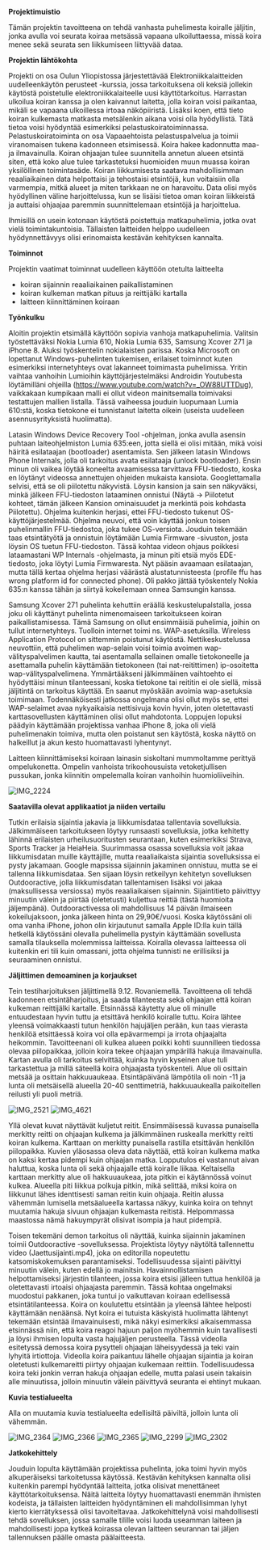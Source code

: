 **Projektimuistio**


Tämän projektin tavoitteena on tehdä vanhasta puhelimesta koiralle jäljitin, jonka avulla voi seurata koiraa metsässä vapaana ulkoiluttaessa, missä koira menee sekä seurata sen liikkumiseen liittyvää dataa. 



**Projektin lähtökohta**

Projekti on osa Oulun Yliopistossa järjestettävää Elektroniikkalaitteiden uudelleenkäytön perusteet -kurssia, jossa tarkoituksena oli keksiä jollekin käytöstä poistetulle elektroniikkalaiteelle uusi käyttötarkoitus. Harrastan ulkoilua koiran kanssa ja olen kaivannut laitetta, jolla koiran voisi paikantaa, mikäli se vapaana ulkoillessa irtoaa näköpiiristä. Lisäksi koen, että tieto koiran kulkemasta matkasta metsälenkin aikana voisi olla hyödyllistä. Tätä tietoa voisi hyödyntää esimerkiksi pelastuskoiratoiminnassa. Pelastuskoiratoiminta on osa Vapaaehtoista pelastuspalvelua ja toimii viranomaisen tukena kadonneen etsimisessä. Koira hakee kadonnutta maa- ja ilmavainulla. Koiran ohjaajan tulee suunnitella annetun alueen etsintä siten, että koko alue tulee tarkastetuksi huomioiden muun muassa koiran yksilöllinen toimintasäde. Koiran liikkumisesta saatava mahdollisimman reaaliaikainen data helpottaisi ja tehostaisi etsintöjä, kun voitaisiin olla varmempia, mitkä alueet ja miten tarkkaan ne on haravoitu. Data olisi myös hyödyllinen väline harjoittelussa, kun se lisäisi tietoa oman koiran liikkeistä ja auttaisi ohjaajaa paremmin suunnittelemaan etsintöjä ja harjoittelua.

Ihmisillä on usein kotonaan käytöstä poistettuja matkapuhelimia, jotka ovat vielä toimintakuntoisia. Tällaisten laitteiden helppo uudelleen hyödynnettävyys olisi erinomaista kestävän kehityksen kannalta. 



**Toiminnot**

Projektin vaatimat toiminnat uudelleen käyttöön otetulta laitteelta
-	koiran sijainnin reaaliaikainen paikallistaminen
-	koiran kulkeman matkan pituus ja reittijälki kartalla
-	laitteen kiinnittäminen koiraan



**Työnkulku**

Aloitin projektin etsimällä käyttöön sopivia vanhoja matkapuhelimia. Valitsin työstettäväksi Nokia Lumia 610, Nokia Lumia 635, Samsung Xcover 271 ja iPhone 8. Aluksi työskentelin nokialaisten parissa. Koska Microsoft on lopettanut Windows-puhelinten tukemisen, erilaiset toiminnot kuten esimerkiksi internetyhteys ovat lakanneet toimimasta puhelimissa. Yritin vaihtaa vanhoihin Lumioihin käyttöjärjestelmäksi Androidin Youtubesta löytämilläni ohjeilla (https://www.youtube.com/watch?v=_OW88UTTDug), vaikkakaan kumpikaan malli ei ollut videon mainitsemalla toimivaksi testattujen mallien listalla. Tässä vaiheessa jouduin luopumaan Lumia 610:stä, koska tietokone ei tunnistanut laitetta oikein (useista uudelleen asennusyrityksistä huolimatta).

Latasin Windows Device Recovery Tool -ohjelman, jonka avulla asensin puhtaan laiteohjelmiston Lumia 635:een, jotta siellä ei olisi mitään, mikä voisi häiritä esilataajan (bootloader) asentamista. Sen jälkeen latasin Windows Phone Internals, jolla oli tarkoitus avata esilataaja (unlock bootloader). Ensin minun oli vaikea löytää koneelta avaamisessa tarvittava FFU-tiedosto, koska en löytänyt videossa annettujen ohjeiden mukaista kansiota. Googlettamalla selvisi, että se oli piilotettu näkyvistä. Löysin kansion ja sain sen näkyväksi, minkä jälkeen FFU-tiedoston lataaminen onnistui (Näytä -> Piilotetut kohteet, tämän jälkeen Kansion ominaisuudet ja merkintä pois kohdasta Piilotettu). Ohjelma kuitenkin herjasi, ettei FFU-tiedosto tukenut OS-käyttöjärjestelmää. Ohjelma neuvoi, että voin käyttää jonkun toisen puhelinmallin FFU-tiedostoa, joka tukee OS-versiota. Jouduin tekemään taas etsintätyötä ja onnistuin löytämään Lumia Firmware -sivuston, josta löysin OS tuetun FFU-tiedoston. Tässä kohtaa videon ohjaus poikkesi lataamastani WP Internals -ohjelmasta, ja minun piti etsiä myös EDE-tiedosto, joka löytyi Lumia Firmwaresta. Nyt pääsin avaamaan esilataajan, mutta tällä kertaa ohjelma herjasi väärästä alustatunnisteesta (profile ffu has wrong platform id for connected phone). Oli pakko jättää työskentely Nokia 635:n kanssa tähän ja siirtyä kokeilemaan onnea Samsungin kanssa.

Samsung Xcover 271 puhelinta kehuttiin eräällä keskustelupalstalla, jossa joku oli käyttänyt puhelinta nimenomaiseen tarkoitukseen koiran paikallistamisessa. Tämä Samsung on ollut ensimmäisiä puhelimia, joihin on tullut internetyhteys. Tuolloin internet toimi ns. WAP-asetuksilla. Wireless Application Protocol on sittemmin poistunut käytöstä. Nettikeskustelussa neuvottiin, että puhelimen wap-selain voisi toimia avoimen wap-välityspalvelimen kautta, tai asentamalla sellainen omalle tietokoneelle ja asettamalla puhelin käyttämään tietokoneen (tai nat-reitittimen) ip-osoitetta wap-välityspalvelimena. Ymmärtääkseni jälkimmäinen vaihtoehto ei hyödyttäisi minun tilanteessani, koska tietokone tai reititin ei ole siellä, missä jäljitintä on tarkoitus käyttää. En saanut myöskään avoimia wap-asetuksia toimimaan. Todennäköisesti jatkossa ongelmana olisi ollut myös se, ettei WAP-selaimet avaa nykyaikaisia nettisivuja kovin hyvin, joten oletettavasti karttasovellusten käyttäminen olisi ollut mahdotonta.
Loppujen lopuksi päädyin käyttämään projektissa vanhaa iPhone 8, joka oli vielä puhelimenakin toimiva, mutta olen poistanut sen käytöstä, koska näyttö on halkeillut ja akun kesto huomattavasti lyhentynyt.

Laitteen kiinnittämiseksi koiraan lainasin siskoltani mummoltamme perittyä ompelukonetta. Ompelin vanhoista trikoohousuista vetoketjullisen pussukan, jonka kiinnitin ompelemalla koiran vanhoihin huomioliiveihin.

![IMG_2224](https://github.com/nibblesist/tracker/assets/152255971/00c34e98-225a-4c54-8c46-370f0a5f3e08)


**Saatavilla olevat applikaatiot ja niiden vertailu**

Tutkin erilaisia sijaintia jakavia ja liikkumisdataa tallentavia sovelluksia. Jälkimmäiseen tarkoitukseen löytyy runsaasti sovelluksia, jotka kehitetty lähinnä erilaisten urheilusuoritusten seurantaan, kuten esimerkiksi Strava, Sports Tracker ja HeiaHeia. Suurimmassa osassa sovelluksia voit jakaa liikkumisdatan muille käyttäjille, mutta reaaliaikaista sijaintia sovelluksissa ei pysty jakamaan. Google mapsissa sijainnin jakaminen onnistuu, mutta se ei tallenna liikkumisdataa. Sen sijaan löysin retkeilyyn kehitetyn sovelluksen Outdooractive, jolla liikkumisdatan tallentamisen lisäksi voi jakaa (maksullisessa versiossa) myös reaaliaikaisen sijainnin. Sijaintitieto päivittyy minuutin välein ja piirtää (oletetusti) kuljettua reittiä (tästä huomioita jäljempänä). Outdooractivessa oli mahdollisuus 14 päivän ilmaiseen kokeilujaksoon, jonka jälkeen hinta on 29,90€/vuosi. Koska käytössäni oli oma vanha iPhone, johon olin kirjautunut samalla Apple ID:lla kuin tällä hetkellä käytössäni olevalla puhelimella pystyin käyttämään sovellusta samalla tilauksella molemmissa laitteissa. Koiralla olevassa laitteessa oli kuitenkin eri tili kuin omassani, jotta ohjelma tunnisti ne erillisiksi ja seuraaminen onnistui.



**Jäljittimen demoaminen ja korjaukset**

Tein testiharjoituksen jäljittimellä 9.12. Rovaniemellä. Tavoitteena oli tehdä kadonneen etsintäharjoitus, ja saada tilanteesta sekä ohjaajan että koiran kulkeman reittijälki kartalle. Etsinnässä käytetty alue oli minulle entuudestaan hyvin tuttu ja etsittävä henkilö koiralle tuttu. Koira lähtee yleensä voimakkaasti tutun henkilön hajujäljen perään, kun taas vierasta henkilöä etsittäessä koira voi olla epävarmempi ja irrota ohjaajalta heikommin. Tavoitteenani oli kulkea alueen poikki kohti suunnilleen tiedossa olevaa piilopaikkaa, jolloin koira tekee ohjaajan ympärillä hakuja ilmavainulla. Kartan avulla oli tarkoitus selvittää, kuinka hyvin kyseinen alue tuli tarkastettua ja millä säteellä koira ohjaajasta työskenteli. Alue oli osittain metsää ja osittain hakkuuaukeaa. Etsintäpäivänä lämpötila oli noin -11 ja lunta oli metsäisellä alueella 20-40 senttimetriä, hakkuuaukealla paikoitellen reilusti yli puoli metriä.

![IMG_2521](https://github.com/nibblesist/tracker/assets/152255971/d5ca9f7f-6c96-4192-bbd5-614d6cfec6cb)
![IMG_4621](https://github.com/nibblesist/tracker/assets/152255971/ef815ba9-25c1-47d4-8504-5b9b4e3e217a)

Yllä olevat kuvat näyttävät kuljetut reitit. Ensimmäisessä kuvassa punaisella merkitty reitti on ohjaajan kulkema ja jälkimmäinen ruskealla merkitty reitti koiran kulkema. Karttaan on merkitty punaisella rastilla etsittävän henkilön piilopaikka. Kuvien yläosassa oleva data näyttää, että koiran kulkema matka on kaksi kertaa pidempi kuin ohjaajan matka. Lopputulos ei vastannut aivan haluttua, koska lunta oli sekä ohjaajalle että koiralle liikaa. Keltaisella karttaan merkitty alue oli hakkuuaukeaa, jota pitkin ei käytännössä voinut kulkea. Alueella piti liikkua polkuja pitkin, mikä selittää, miksi koira on liikkunut lähes identtisesti saman reitin kuin ohjaaja. Reitin alussa vähemmän lumisella metsäalueella kartassa näkyy, kuinka koira on tehnyt muutamia hakuja sivuun ohjaajan kulkemasta reitistä. Helpommassa maastossa nämä hakuympyrät olisivat isompia ja haut pidempiä.

Toisen tekemäni demon tarkoitus oli näyttää, kuinka sijainnin jakaminen toimii Outdooractive -sovelluksessa. Projektista löytyy näytöltä tallennettu video (Jaettusijainti.mp4), joka on editorilla nopeutettu katsomiskokemuksen parantamiseksi. Todellisuudessa sijainti päivittyi minuutin välein, kuten edellä jo mainitsin. Havainnollistamisen helpottamiseksi järjestin tilanteen, jossa koira etsisi jälleen tuttua henkilöä ja oletettavasti irtoaisi ohjaajasta paremmin. Tässä kohtaa ongelmaksi muodostui pakkanen, joka tuntui jo vaikuttavan koiraan edellisessä etsintätilanteessa. Koira on koulutettu etsintään ja yleensä lähtee helposti käyttämään nenäänsä. Nyt koira ei tutuista käskyistä huolimatta lähtenyt tekemään etsintää ilmavainuisesti, mikä näkyi esimerkiksi aikaisemmassa etsinnässä niin, että koira reagoi hajuun paljon myöhemmin kuin tavallisesti ja löysi ihmisen lopulta vasta hajujäljen perusteella. Tässä videolla esitetyssä demossa koira pysytteli ohjaajan läheisyydessä ja teki vain lyhyitä irtiottoja. Videolla koira paikantuu lähelle ohjaajan sijaintia ja koiran oletetusti kulkemareitti piirtyy ohjaajan kulkemaan reittiin. Todellisuudessa koira teki jonkin verran hakuja ohjaajan edelle, mutta palasi usein takaisin alle minuutissa, jolloin minuutin välein päivittyvä seuranta ei ehtinyt mukaan.

**Kuvia testialueelta**

Alla on muutamia kuvia testialueelta edellisiltä päiviltä, jolloin lunta oli vähemmän.

![IMG_2364](https://github.com/nibblesist/tracker/assets/152255971/a19d389b-a1b8-4535-8101-5c378ffe6476)
![IMG_2366](https://github.com/nibblesist/tracker/assets/152255971/3aa2fe16-a7f2-41b6-bbc0-8ca8eb19da3f)
![IMG_2365](https://github.com/nibblesist/tracker/assets/152255971/a500a137-f515-4427-845b-429b673df729)
![IMG_2299](https://github.com/nibblesist/tracker/assets/152255971/9d0477a4-a6a9-4328-b9c1-aa0a63336ffe)
![IMG_2302](https://github.com/nibblesist/tracker/assets/152255971/732766ab-6501-4355-9cf2-28e30aef54fa)

**Jatkokehittely**

Jouduin lopulta käyttämään projektissa puhelinta, joka toimi hyvin myös alkuperäiseksi tarkoitetussa käytössä. Kestävän kehityksen kannalta olisi kuitenkin parempi hyödyntää laitteita, jotka olisivat menettäneet käyttötarkoituksensa. Näitä laitteita löytyy huomattavasti enemmän ihmisten kodeista, ja tällaisten laitteiden hyödyntäminen eli mahdollisimman lyhyt kierto kierrätyksessä olisi tavoiteltavaa. Jatkokehittelynä voisi mahdollisesti tehdä sovelluksen, jossa samalle tilille voisi luoda useamman laiteen ja mahdollisesti jopa kytkeä koirassa olevan laitteen seurannan tai jäljen tallennuksen päälle omasta päälaitteesta.
